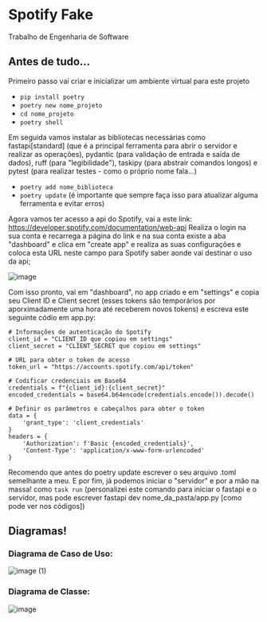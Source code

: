 # Spotify Fake
 Trabalho de Engenharia de Software

## Antes de tudo...
 Primeiro passo vai criar e inicializar um ambiente virtual para este projeto
 - ```pip install poetry```
 - ```poetry new nome_projeto```
 - ```cd nome_projeto```
 - ```poetry shell```
   
Em seguida vamos instalar as bibliotecas necessárias como fastapi[standard] (que é a principal ferramenta para abrir o servidor e realizar as operações), pydantic (para validação de entrada e saída de dados), ruff (para "legibilidade"), taskipy (para abstrair comandos longos) e pytest (para realizar testes - como o próprio nome fala...)

 - ```poetry add nome_biblioteca```
 - ```poetry update``` (é importante que sempre faça isso para atualizar alguma ferramenta e evitar erros)

Agora vamos ter acesso a api do Spotify, vai a este link: https://developer.spotify.com/documentation/web-api
Realiza o login na sua conta e recarrega a página do link e na sua conta existe a aba "dashboard" e clica em "create app" e realiza as suas configurações e coloca esta URL neste campo para Spotify saber aonde vai destinar o uso da api;

![image](https://github.com/user-attachments/assets/0f3bf616-9bae-49fe-96df-de40509597e3)

Com isso pronto, vai em "dashboard", no app criado e em "settings" e copia seu Client ID e Client secret (esses tokens são temporários por aporximadamente uma hora até receberem novos tokens) e escreva este seguinte códio em app.py:
```
# Informações de autenticação do Spotify
client_id = "CLIENT_ID que copiou em settings"
client_secret = "CLIENT_SECRET que copiou em settings"

# URL para obter o token de acesso
token_url = "https://accounts.spotify.com/api/token"

# Codificar credenciais em Base64
credentials = f"{client_id}:{client_secret}"
encoded_credentials = base64.b64encode(credentials.encode()).decode()

# Definir os parâmetros e cabeçalhos para obter o token
data = {
    'grant_type': 'client_credentials'
}
headers = {
    'Authorization': f'Basic {encoded_credentials}',
    'Content-Type': 'application/x-www-form-urlencoded'
}
````
Recomendo que antes do poetry update escrever o seu arquivo .toml semelhante a meu. E por fim, já podemos iniciar o "servidor" e por a mão na massa! como ```task run``` (personalizei este comando para iniciar o fastapi e o servidor, mas pode escrever fastapi dev nome_da_pasta/app.py [como pode ver nos códigos])


## Diagramas!

### Diagrama de Caso de Uso:

![image (1)](https://github.com/user-attachments/assets/2fb458e1-4939-46ee-ba81-13817f7ec0ec)

### Diagrama de Classe:

![image](https://github.com/user-attachments/assets/62cb9117-6a28-438d-ab6e-05783b017602)

